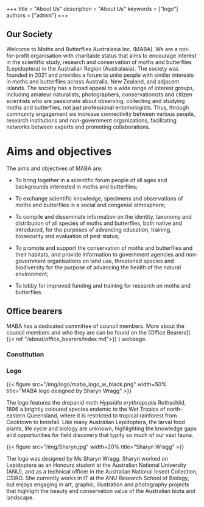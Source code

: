 +++
title = "About Us"
description = "About Us"
keywords = ["logo"]
authors = ["admin"]
+++

## Our Society

Welcome to Moths and Butterflies Australasia Inc. (MABA). We are a not-for-profit organisation with charitable status that aims to encourage interest in the scientific study, research and conservation of moths and butterflies (Lepidoptera) in the Australian Region (Australasia). The society was founded in 2021 and provides a forum to unite people with similar interests in moths and butterflies across Australia, New Zealand, and adjacent islands. The society has a broad appeal to a wide range of interest groups, including amateur naturalists, photographers, conservationists and citizen scientists who are passionate about observing, collecting and studying moths and butterflies, not just professional entomologists. Thus, through community engagement we increase connectivity between various people, research institutions and non-government organizations, facilitating networks between experts and promoting collaborations.

# Aims and objectives 

The aims and objectives of MABA are:

* To bring together in a scientific forum people of all ages and backgrounds interested in moths and butterflies;

* To exchange scientific knowledge, specimens and observations of moths and butterflies in a social and congenial atmosphere;

* To compile and disseminate information on the identity, taxonomy and distribution of all species of moths and butterflies, both native and introduced, for the purposes of advancing education, training, biosecurity and evaluation of pest status;

* To promote and support the conservation of moths and butterflies and their habitats, and provide information to government agencies and non-government organisations on land use, threatened species and biodiversity for the purpose of advancing the health of the natural environment; 

* To lobby for improved funding and training for research on moths and butterflies.

## Office bearers

MABA has a dedicated committee of council members. More about the council members and who they are can be found on the [Office Bearers]( {{< ref "/about/office_bearers/index.md">}} ) webpage. 

### Constitution


### Logo
{{< figure src="/img/logo/maba_logo_w_black.png" width=50% title="MABA logo designed by Sharyn Wragg"  >}}

The logo features the drepanid moth _Hypsidia erythropsalis_ Rothschild, 1896 a brightly coloured species endemic to the Wet Tropics of north-eastern Queensland, where it is restricted to tropical rainforest from Cooktown to Innisfail. Like many Australian Lepidoptera, the larval food plants, life cycle and biology are unknown, highlighting the knowledge gaps and opportunities for field discovery that typify so much of our vast fauna. 

{{< figure src="/img/Sharyn.jpg" width=20% title="Sharyn Wragg"  >}}

The logo was designed by Ms Sharyn Wragg. Sharyn worked on Lepidoptera as an Honours student at the Australian National University (ANU), and as a technical officer in the Australian National Insect Collection, CSIRO. She currently works in IT at the ANU Research School of Biology, but enjoys engaging in art, graphic, illustration and photography projects that highlight the beauty and conservation value of the Australian biota and landscape. 
